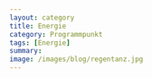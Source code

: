 ```yaml
---
layout: category
title: Energie
category: Programmpunkt
tags: [Energie]
summary: 
image: /images/blog/regentanz.jpg
---
```

